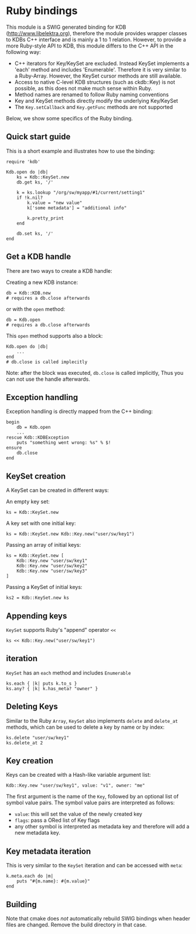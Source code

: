 # Ruby bindings

This module is a SWIG generated binding for KDB (http://www.libelektra.org),
therefore the module provides wrapper classes to KDBs C++ interface and is
mainly a 1 to 1 relation. However, to provide a more Ruby-style API to KDB,
this module differs to the C++ API in the following way:
 * C++ iterators for Key/KeySet are excluded. Instead KeySet implements
   a 'each' method and includes 'Enumerable'. Therefore it is very similar to
   a Ruby-Array. However, the KeySet cursor methods are still available.
 * Access to native C-level KDB structures (such as ckdb::Key) is not
   possible, as this does not make much sense within Ruby.
 * Method names are renamed to follow Ruby naming conventions
 * Key and KeySet methods directly modify the underlying Key/KeySet
 * The `Key.setCallback` and `Key.getFunc` methods are not supported

Below, we show some specifics of the Ruby binding.

## Quick start guide

This is a short example and illustrates how to use the binding:

	require 'kdb'

	Kdb.open do |db|
		ks = Kdb::KeySet.new
		db.get ks, '/'

		k = ks.lookup "/org/sw/myapp/#1/current/setting1"
		if !k.nil?
			k.value = "new value"
			k['some metadata'] = "additional info"

			k.pretty_print
		end

		db.set ks, '/'
	end

## Get a KDB handle

There are two ways to create a KDB handle:

Creating a new KDB instance:

	db = Kdb::KDB.new
	# requires a db.close afterwards

or with the `open` method:

	db = Kdb.open
	# requires a db.close afterwards

This `open` method supports also a block:

	Kdb.open do |db|
		...
	end
	# db.close is called implecitly

Note: after the block was executed, `db.close` is called implicitly, Thus you
can not use the handle afterwards.

## Exception handling

Exception handling is directly mapped from the C++ binding:

	begin
		db = Kdb.open
		...
	rescue Kdb::KDBException
		puts "something went wrong: %s" % $!
	ensure
		db.close
	end

## KeySet creation

A KeySet can be created in different ways:

An empty key set:

	ks = Kdb::KeySet.new

A key set with one initial key:

	ks = Kdb::KeySet.new Kdb::Key.new("user/sw/key1")

Passing an array of initial keys:

	ks = Kdb::KeySet.new [
		Kdb::Key.new "user/sw/key1"
		Kdb::Key.new "user/sw/key2"
		Kdb::Key.new "user/sw/key3"
	]

Passing a KeySet of initial keys:

	ks2 = Kdb::KeySet.new ks


## Appending keys

`KeySet` supports Ruby's "append" operator `<<`

	ks << Kdb::Key.new("user/sw/key1")

## iteration

`KeySet` has an `each` method and includes `Enumerable`

	ks.each { |k| puts k.to_s }
	ks.any? { |k| k.has_meta? "owner" }

## Deleting Keys

Similar to the Ruby `Array`, `KeySet` also implements `delete` and `delete_at`
methods, which can be used to delete a key by name or by index:

	ks.delete "user/sw/key1"
	ks.delete_at 2

## Key creation

Keys can be created with a Hash-like variable argument list:

	Kdb::Key.new "user/sw/key1", value: "v1", owner: "me"

The first argument is the name of the `Key`, followed by an optional list of
symbol value pairs. The symbol value pairs are interpreted as follows:
- `value`: this will set the value of the newly created key
- `flags`: pass a ORed list of Key flags
- any other symbol is interpreted as metadata key and therefore will add a new
  metadata key.

## Key metadata iteration

This is very similar to the `KeySet` iteration and can be accessed with `meta`:

	k.meta.each do |m|
		puts "#{m.name}: #{m.value}"
	end

## Building

Note that cmake does *not* automatically rebuild SWIG bindings
when header files are changed. Remove the build directory
in that case.

